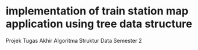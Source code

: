 # implementation of train station map application using tree data structure #
Projek Tugas Akhir Algoritma Struktur Data Semester 2
